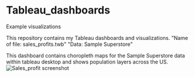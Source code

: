 # Tableau_dashboards
Example visualizations

This repository contains my Tableau dashboards and visualizations.
"Name of file:  sales_profits.twb"
"Data: Sample Superstore"

  This dashboard contains choropleth maps for the Sample Superstore data within tableau desktop and shows population layers 
    across the US. 
![Sales_profit screenshot](https://user-images.githubusercontent.com/67971912/171043041-f896829e-1b97-48bf-a4b2-e258cede1a20.png)
